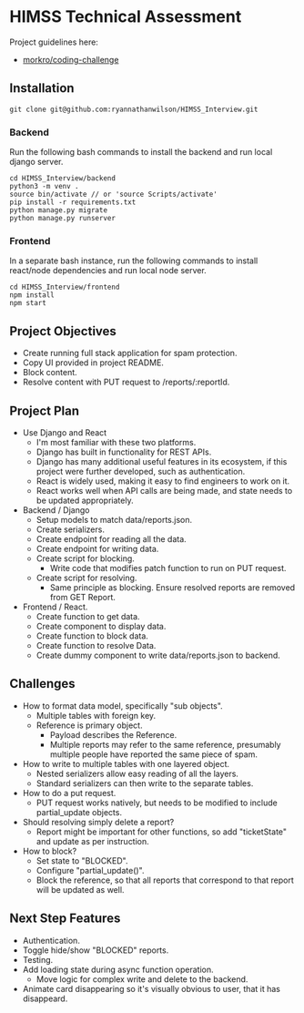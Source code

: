 # HIMSS Technical Assessment

Project guidelines here:
- [morkro/coding-challenge](https://github.com/morkro/coding-challenge)

## Installation
```
git clone git@github.com:ryannathanwilson/HIMSS_Interview.git
```

### Backend
Run the following bash commands to install the backend and run local django server.
```
cd HIMSS_Interview/backend
python3 -m venv .
source bin/activate // or 'source Scripts/activate'
pip install -r requirements.txt
python manage.py migrate
python manage.py runserver
```

### Frontend
In a separate bash instance, run the following commands to install react/node dependencies and run local node server.
```
cd HIMSS_Interview/frontend
npm install
npm start
```

## Project Objectives
- Create running full stack application for spam protection.
- Copy UI provided in project README.
- Block content.
- Resolve content with PUT request to /reports/:reportId.

## Project Plan
- Use Django and React
    - I'm most familiar with these two platforms.
    - Django has built in functionality for REST APIs.
    - Django has many additional useful features in its ecosystem, if this project were further developed, such as authentication.
    - React is widely used, making it easy to find engineers to work on it.
    - React works well when API calls are being made, and state needs to be updated appropriately.
- Backend / Django
    - Setup models to match data/reports.json.
    - Create serializers.
    - Create endpoint for reading all the data.
    - Create endpoint for writing data.
    - Create script for blocking.
        - Write code that modifies patch function to run on PUT request.
    - Create script for resolving.
        - Same principle as blocking. Ensure resolved reports are removed from GET Report.
- Frontend / React.
    - Create function to get data.
    - Create component to display data.
    - Create function to block data.
    - Create function to resolve Data.
    - Create dummy component to write data/reports.json to backend.

## Challenges
- How to format data model, specifically "sub objects".
	- Multiple tables with foreign key.
	- Reference is primary object.
		- Payload describes the Reference.
		- Multiple reports may refer to the same reference, presumably multiple people have reported the same piece of spam.
- How to write to multiple tables with one layered object.
	- Nested serializers allow easy reading of all the layers.
	- Standard serializers can then write to the separate tables.
- How to do a put request.
    - PUT request works natively, but needs to be modified to include partial_update objects.
- Should resolving simply delete a report?
    - Report might be important for other functions, so add "ticketState" and update as per instruction.
- How to block?
    - Set state to "BLOCKED".
    - Configure "partial_update()".
	- Block the reference, so that all reports that correspond to that report will be updated as well.

## Next Step Features
- Authentication.
- Toggle hide/show "BLOCKED" reports.
- Testing.
- Add loading state during async function operation.
	- Move logic for complex write and delete to the backend.
- Animate card disappearing so it's visually obvious to user, that it has disappeard.
